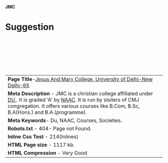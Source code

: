
<html>
<body>
<b>JMC</b>
<h1> Suggestion </h1>
<background image-"https://www.google.co.in/search?q=background+images&rlz=1C1CHBF_enIN728IN728&espv=2&biw=1242&bih=602&site=webhp&tbm=isch&imgil=Hqw4fcsYVq26ZM%253A%253Bn6QJhYuNHBIAvM%253Bhttp%25253A%25252F%25252Fwww.planwallpaper.com%25252Fbackground&source=iu&pf=m&fir=Hqw4fcsYVq26ZM%253A%252Cn6QJhYuNHBIAvM%252C_&usg=__a0YHZ77Mjo-VcGOlblTfvWAlg0s%3D&ved=0ahUKEwjn7PuW65PSAhVKPY8KHdDNC6gQyjcIMg&ei=TjKlWOeNIcr6vATQm6_ACg#imgrc=Hqw4fcsYVq26ZM:">
<table>
<tr><td><b>Page Title</b>-<u>Jesus And Mary College, University of Delhi-New Delhi-65</u></td></tr> <br>
<tr><td><b>Meta Description</b> - JMC is a christian college affiliated under <u> DU </u>. It is graded 'A' by <u>NAAC</u>. It is run by sisiters of CMJ congregation. It offers various courses like B.Com, B.Sc, B.A(Hons.) and B.A.(programme).</tr></td><br>
<tr><td><b>Meta Keywords</b>- Du, NAAC, Courses, Societies.</tr></td> <br>
<tr><td><b>Robots.txt</b> - 404- Page not Found.</tr></td> <br>
<tr><td><b>Inline Css Test</b> - 214(Inlines)</tr></td><br>
<tr><td><b>HTML Page size</b> - 1117 kb.</tr></td><br>
<tr><td><b>HTML Compression </b>- Very Good</tr></td>
</table>
</body>
</html>
